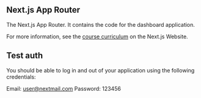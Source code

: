 ## Next.js App Router

The Next.js App Router. It contains the code for the dashboard application.

For more information, see the [course curriculum](https://nextjs.org/learn) on the Next.js Website.

## Test auth
You should be able to log in and out of your application using the following credentials:

Email: user@nextmail.com
Password: 123456